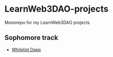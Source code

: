 # LearnWeb3DAO-projects
Monorepo for my LearnWeb3DAO projects

## Sophomore track
- [Whitelist Dapp](https://github.com/frankolson/LearnWeb3DAO-projects/tree/main/Whitelist-Dapp)
